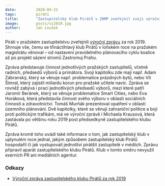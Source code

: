```yaml
---
date:         2020-04-21
tags:         piráti
title:        "Zastupitelský klub Pirátů v ZHMP zveřejnil svoji výroční zprávu"
image: 	      posts/vz2019.jpg
author:       Jan Loužek
---
```


Piráti v pražském zastupitelstvu zveřejnili [výroční zprávu](https://github.com/pirati-web/praha.pirati.cz/blob/master/assets/pdf/vz-2019/vz-2019-web.pdf) za rok 2019. Shrnuje vše, čemu se třináctihlavý klub Pirátů v loňském roce na pražském magistrátu věnoval – od nastavení pravidelného plánovacího cyklu koalice až po projekt sázení stromů Zastromuj Prahu.

Zpráva představuje činnost jednotlivých pražských zastupitelů, včetně radních, předsedů výborů a primátora. Svoji kapitolku zde mají např. Adam Zábranský, který se věnuje např. problematice prázdných bytů, nebo Vít Šimral, který zajistil miliardu korun pro pražské učitele navíc. Zpráva se rovněž zabývá i prací jednotlivých předsedů výborů, mezi které patří Jaromír Beránek, který se věnuje problematice Smart Cities, nebo Eva Horáková, která představila činnost svého výboru v oblasti sociálních činností a zdravotnictví. Tomáš Murňák prezentoval opatření v oblasti územního plánování. Dvě kapitolky, které se věnují zahraniční politice a boji proti politickým trafikám, má ve výroční zprávě i Michaela Krausová, která zastávala po většinu roku 2019 post předsedkyně zastupitelského klubu Pirátů. 

Zpráva kromě toho uvádí také informace o tom, jak zastupitelský klub v uplynulém roce jednal, jakým způsobem zastupitelský klub Pirátů hospodařil či jak vystupovali jednotliví pirátští zastupitelé v médiích. Zprávu připravil aparát zastupitelského klubu Pirátů. Klub v tomto směru nevyužil exerních PR ani mediálních agentur. 

### Odkazy

* [Výroční zpráva zastupitelského klubu Pirátů za rok 2019](https://github.com/pirati-web/praha.pirati.cz/blob/master/assets/pdf/vz-2019/vz-2019-web.pdf)


